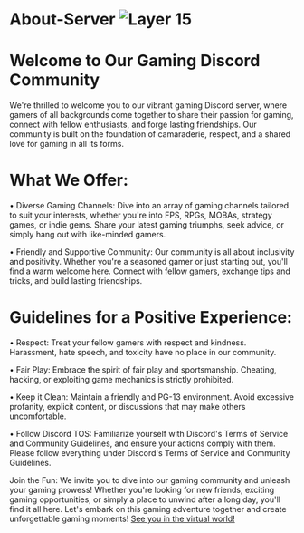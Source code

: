 # About-Server  ![Layer 15](https://github.com/user-attachments/assets/6699f188-c9c1-4592-89cc-0fe6240b62de)
# Welcome to Our Gaming Discord Community

We're thrilled to welcome you to our vibrant gaming Discord server, where gamers of all backgrounds come together to share their passion for gaming, connect with fellow enthusiasts, and forge lasting friendships. Our community is built on the foundation of camaraderie, respect, and a shared love for gaming in all its forms.

# What We Offer:

•   Diverse Gaming Channels:
Dive into an array of gaming channels tailored to suit your interests, whether you're into FPS, RPGs, MOBAs, strategy games, or indie gems. Share your latest gaming triumphs, seek advice, or simply hang out with like-minded gamers.

•   Friendly and Supportive Community:
Our community is all about inclusivity and positivity. Whether you're a seasoned gamer or just starting out, you'll find a warm welcome here. Connect with fellow gamers, exchange tips and tricks, and build lasting friendships.

# Guidelines for a Positive Experience:

•   Respect:
Treat your fellow gamers with respect and kindness. Harassment, hate speech, and toxicity have no place in our community.

•   Fair Play:
Embrace the spirit of fair play and sportsmanship. Cheating, hacking, or exploiting game mechanics is strictly prohibited.

•   Keep it Clean:
Maintain a friendly and PG-13 environment. Avoid excessive profanity, explicit content, or discussions that may make others uncomfortable.

•   Follow Discord TOS:
Familiarize yourself with Discord's Terms of Service and Community Guidelines, and ensure your actions comply with them. Please follow everything under Discord's Terms of Service and Community Guidelines.

Join the Fun:
We invite you to dive into our gaming community and unleash your gaming prowess! Whether you're looking for new friends, exciting gaming opportunities, or simply a place to unwind after a long day, you'll find it all here. Let's embark on this gaming adventure together and create unforgettable gaming moments!
[See you in the virtual world!](https://discord.gg/5euFaYBXTp)
